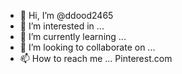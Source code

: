 - 👋 Hi, I’m @ddood2465
- 👀 I’m interested in ...
- 🌱 I’m currently learning ...
- 💞️ I’m looking to collaborate on ...
- 📫 How to reach me ...
Pinterest.com
<!---
ddood2465/ddood2465 is a ✨ special ✨ repository because its `README.md` (this file) appears on your GitHub profile.
You can click the Preview link to take a look at your changes.
--->

